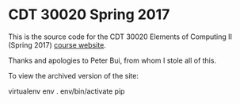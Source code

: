 CDT 30020 Spring 2017
=====================

This is the source code for the CDT 30020 Elements of Computing II (Spring 2017)
[course website](http://www3.nd.edu/~cforstal/cdt-30020-sp17/).

Thanks and apologies to Peter Bui, from whom I stole all of this.

To view the archived version of the site:

   virtualenv env
   . env/bin/activate
   pip 
